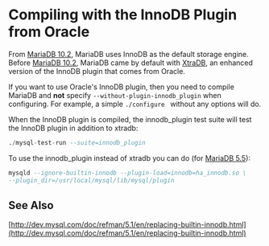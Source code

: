 # Compiling with the InnoDB Plugin from Oracle

From [MariaDB 10.2](/kb/en/what-is-mariadb-102/), MariaDB uses InnoDB as the default storage engine. Before [MariaDB 10.2](/kb/en/what-is-mariadb-102/), MariaDB came by default with [XtraDB](/kb/en/xtradb/), an enhanced version of the InnoDB plugin that comes from Oracle.

If you want to use Oracle's InnoDB plugin, then you need to compile MariaDB and
<strong>not</strong> specify <code class="fixed" style="white-space:pre-wrap">--without-plugin-innodb_plugin</code> when
configuring. For example, a simple <code class="fixed" style="white-space:pre-wrap">./configure
</code> without
any options will do.

When the InnoDB plugin is compiled, the innodb_plugin test suite will test the
InnoDB plugin in addition to xtradb:

```sql
./mysql-test-run --suite=innodb_plugin
```

To use the innodb_plugin instead of xtradb you can do (for [MariaDB 5.5](/kb/en/what-is-mariadb-55/)):

```sql
mysqld --ignore-builtin-innodb --plugin-load=innodb=ha_innodb.so \
--plugin_dir=/usr/local/mysql/lib/mysql/plugin
```

## See Also

[http://dev.mysql.com/doc/refman/5.1/en/replacing-builtin-innodb.html](http://dev.mysql.com/doc/refman/5.1/en/replacing-builtin-innodb.html)